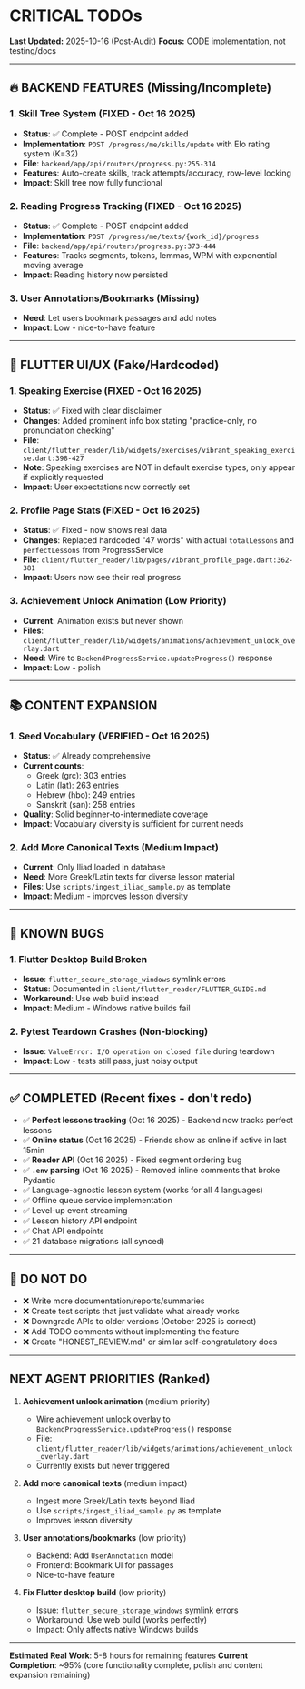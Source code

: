 # CRITICAL TODOs

**Last Updated:** 2025-10-16 (Post-Audit)
**Focus:** CODE implementation, not testing/docs

---

## 🔥 BACKEND FEATURES (Missing/Incomplete)

### 1. Skill Tree System (FIXED - Oct 16 2025)
- **Status**: ✅ Complete - POST endpoint added
- **Implementation**: `POST /progress/me/skills/update` with Elo rating system (K=32)
- **File**: `backend/app/api/routers/progress.py:255-314`
- **Features**: Auto-create skills, track attempts/accuracy, row-level locking
- **Impact**: Skill tree now fully functional

### 2. Reading Progress Tracking (FIXED - Oct 16 2025)
- **Status**: ✅ Complete - POST endpoint added
- **Implementation**: `POST /progress/me/texts/{work_id}/progress`
- **File**: `backend/app/api/routers/progress.py:373-444`
- **Features**: Tracks segments, tokens, lemmas, WPM with exponential moving average
- **Impact**: Reading history now persisted

### 3. User Annotations/Bookmarks (Missing)
- **Need**: Let users bookmark passages and add notes
- **Impact**: Low - nice-to-have feature

---

## 🎨 FLUTTER UI/UX (Fake/Hardcoded)

### 1. Speaking Exercise (FIXED - Oct 16 2025)
- **Status**: ✅ Fixed with clear disclaimer
- **Changes**: Added prominent info box stating "practice-only, no pronunciation checking"
- **File**: `client/flutter_reader/lib/widgets/exercises/vibrant_speaking_exercise.dart:398-427`
- **Note**: Speaking exercises are NOT in default exercise types, only appear if explicitly requested
- **Impact**: User expectations now correctly set

### 2. Profile Page Stats (FIXED - Oct 16 2025)
- **Status**: ✅ Fixed - now shows real data
- **Changes**: Replaced hardcoded "47 words" with actual `totalLessons` and `perfectLessons` from ProgressService
- **File**: `client/flutter_reader/lib/pages/vibrant_profile_page.dart:362-381`
- **Impact**: Users now see their real progress

### 3. Achievement Unlock Animation (Low Priority)
- **Current**: Animation exists but never shown
- **Files**: `client/flutter_reader/lib/widgets/animations/achievement_unlock_overlay.dart`
- **Need**: Wire to `BackendProgressService.updateProgress()` response
- **Impact**: Low - polish

---

## 📚 CONTENT EXPANSION

### 1. Seed Vocabulary (VERIFIED - Oct 16 2025)
- **Status**: ✅ Already comprehensive
- **Current counts**:
  - Greek (grc): 303 entries
  - Latin (lat): 263 entries
  - Hebrew (hbo): 249 entries
  - Sanskrit (san): 258 entries
- **Quality**: Solid beginner-to-intermediate coverage
- **Impact**: Vocabulary diversity is sufficient for current needs

### 2. Add More Canonical Texts (Medium Impact)
- **Current**: Only Iliad loaded in database
- **Need**: More Greek/Latin texts for diverse lesson material
- **Files**: Use `scripts/ingest_iliad_sample.py` as template
- **Impact**: Medium - improves lesson diversity

---

## 🐛 KNOWN BUGS

### 1. Flutter Desktop Build Broken
- **Issue**: `flutter_secure_storage_windows` symlink errors
- **Status**: Documented in `client/flutter_reader/FLUTTER_GUIDE.md`
- **Workaround**: Use web build instead
- **Impact**: Medium - Windows native builds fail

### 2. Pytest Teardown Crashes (Non-blocking)
- **Issue**: `ValueError: I/O operation on closed file` during teardown
- **Impact**: Low - tests still pass, just noisy output

---

## ✅ COMPLETED (Recent fixes - don't redo)

- ✅ **Perfect lessons tracking** (Oct 16 2025) - Backend now tracks perfect lessons
- ✅ **Online status** (Oct 16 2025) - Friends show as online if active in last 15min
- ✅ **Reader API** (Oct 16 2025) - Fixed segment ordering bug
- ✅ **`.env` parsing** (Oct 16 2025) - Removed inline comments that broke Pydantic
- ✅ Language-agnostic lesson system (works for all 4 languages)
- ✅ Offline queue service implementation
- ✅ Level-up event streaming
- ✅ Lesson history API endpoint
- ✅ Chat API endpoints
- ✅ 21 database migrations (all synced)

---

## 🚫 DO NOT DO

- ❌ Write more documentation/reports/summaries
- ❌ Create test scripts that just validate what already works
- ❌ Downgrade APIs to older versions (October 2025 is correct)
- ❌ Add TODO comments without implementing the feature
- ❌ Create "HONEST_REVIEW.md" or similar self-congratulatory docs

---

## NEXT AGENT PRIORITIES (Ranked)

1. **Achievement unlock animation** (medium priority)
   - Wire achievement unlock overlay to `BackendProgressService.updateProgress()` response
   - File: `client/flutter_reader/lib/widgets/animations/achievement_unlock_overlay.dart`
   - Currently exists but never triggered

2. **Add more canonical texts** (medium impact)
   - Ingest more Greek/Latin texts beyond Iliad
   - Use `scripts/ingest_iliad_sample.py` as template
   - Improves lesson diversity

3. **User annotations/bookmarks** (low priority)
   - Backend: Add `UserAnnotation` model
   - Frontend: Bookmark UI for passages
   - Nice-to-have feature

4. **Fix Flutter desktop build** (low priority)
   - Issue: `flutter_secure_storage_windows` symlink errors
   - Workaround: Use web build (works perfectly)
   - Impact: Only affects native Windows builds

---

**Estimated Real Work**: 5-8 hours for remaining features
**Current Completion**: ~95% (core functionality complete, polish and content expansion remaining)
